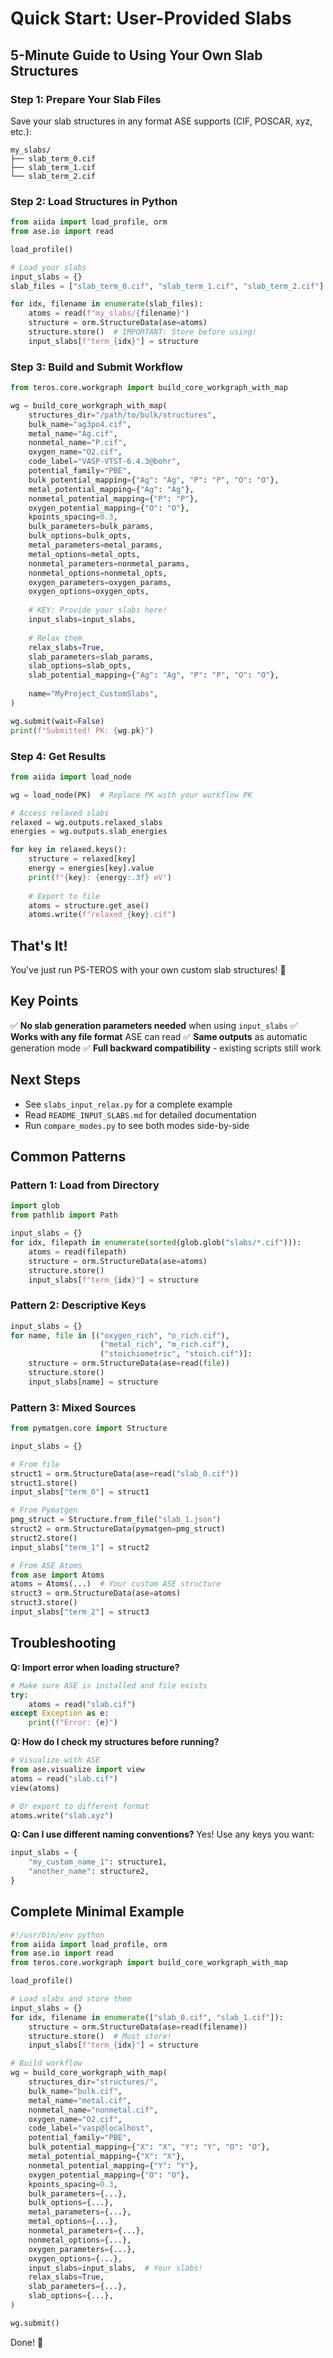 # Quick Start: User-Provided Slabs

## 5-Minute Guide to Using Your Own Slab Structures

### Step 1: Prepare Your Slab Files

Save your slab structures in any format ASE supports (CIF, POSCAR, xyz, etc.):

```
my_slabs/
├── slab_term_0.cif
├── slab_term_1.cif
└── slab_term_2.cif
```

### Step 2: Load Structures in Python

```python
from aiida import load_profile, orm
from ase.io import read

load_profile()

# Load your slabs
input_slabs = {}
slab_files = ["slab_term_0.cif", "slab_term_1.cif", "slab_term_2.cif"]

for idx, filename in enumerate(slab_files):
    atoms = read(f"my_slabs/{filename}")
    structure = orm.StructureData(ase=atoms)
    structure.store()  # IMPORTANT: Store before using!
    input_slabs[f"term_{idx}"] = structure
```

### Step 3: Build and Submit Workflow

```python
from teros.core.workgraph import build_core_workgraph_with_map

wg = build_core_workgraph_with_map(
    structures_dir="/path/to/bulk/structures",
    bulk_name="ag3po4.cif",
    metal_name="Ag.cif",
    nonmetal_name="P.cif",
    oxygen_name="O2.cif",
    code_label="VASP-VTST-6.4.3@bohr",
    potential_family="PBE",
    bulk_potential_mapping={"Ag": "Ag", "P": "P", "O": "O"},
    metal_potential_mapping={"Ag": "Ag"},
    nonmetal_potential_mapping={"P": "P"},
    oxygen_potential_mapping={"O": "O"},
    kpoints_spacing=0.3,
    bulk_parameters=bulk_params,
    bulk_options=bulk_opts,
    metal_parameters=metal_params,
    metal_options=metal_opts,
    nonmetal_parameters=nonmetal_params,
    nonmetal_options=nonmetal_opts,
    oxygen_parameters=oxygen_params,
    oxygen_options=oxygen_opts,
    
    # KEY: Provide your slabs here!
    input_slabs=input_slabs,
    
    # Relax them
    relax_slabs=True,
    slab_parameters=slab_params,
    slab_options=slab_opts,
    slab_potential_mapping={"Ag": "Ag", "P": "P", "O": "O"},
    
    name="MyProject_CustomSlabs",
)

wg.submit(wait=False)
print(f"Submitted! PK: {wg.pk}")
```

### Step 4: Get Results

```python
from aiida import load_node

wg = load_node(PK)  # Replace PK with your workflow PK

# Access relaxed slabs
relaxed = wg.outputs.relaxed_slabs
energies = wg.outputs.slab_energies

for key in relaxed.keys():
    structure = relaxed[key]
    energy = energies[key].value
    print(f"{key}: {energy:.3f} eV")
    
    # Export to file
    atoms = structure.get_ase()
    atoms.write(f"relaxed_{key}.cif")
```

## That's It!

You've just run PS-TEROS with your own custom slab structures! 🎉

## Key Points

✅ **No slab generation parameters needed** when using `input_slabs`
✅ **Works with any file format** ASE can read
✅ **Same outputs** as automatic generation mode
✅ **Full backward compatibility** - existing scripts still work

## Next Steps

- See `slabs_input_relax.py` for a complete example
- Read `README_INPUT_SLABS.md` for detailed documentation
- Run `compare_modes.py` to see both modes side-by-side

## Common Patterns

### Pattern 1: Load from Directory

```python
import glob
from pathlib import Path

input_slabs = {}
for idx, filepath in enumerate(sorted(glob.glob("slabs/*.cif"))):
    atoms = read(filepath)
    structure = orm.StructureData(ase=atoms)
    structure.store()
    input_slabs[f"term_{idx}"] = structure
```

### Pattern 2: Descriptive Keys

```python
input_slabs = {}
for name, file in [("oxygen_rich", "o_rich.cif"), 
                    ("metal_rich", "m_rich.cif"),
                    ("stoichiometric", "stoich.cif")]:
    structure = orm.StructureData(ase=read(file))
    structure.store()
    input_slabs[name] = structure
```

### Pattern 3: Mixed Sources

```python
from pymatgen.core import Structure

input_slabs = {}

# From file
struct1 = orm.StructureData(ase=read("slab_0.cif"))
struct1.store()
input_slabs["term_0"] = struct1

# From Pymatgen
pmg_struct = Structure.from_file("slab_1.json")
struct2 = orm.StructureData(pymatgen=pmg_struct)
struct2.store()
input_slabs["term_1"] = struct2

# From ASE Atoms
from ase import Atoms
atoms = Atoms(...)  # Your custom ASE structure
struct3 = orm.StructureData(ase=atoms)
struct3.store()
input_slabs["term_2"] = struct3
```

## Troubleshooting

**Q: Import error when loading structure?**
```python
# Make sure ASE is installed and file exists
try:
    atoms = read("slab.cif")
except Exception as e:
    print(f"Error: {e}")
```

**Q: How do I check my structures before running?**
```python
# Visualize with ASE
from ase.visualize import view
atoms = read("slab.cif")
view(atoms)

# Or export to different format
atoms.write("slab.xyz")
```

**Q: Can I use different naming conventions?**
Yes! Use any keys you want:
```python
input_slabs = {
    "my_custom_name_1": structure1,
    "another_name": structure2,
}
```

## Complete Minimal Example

```python
#!/usr/bin/env python
from aiida import load_profile, orm
from ase.io import read
from teros.core.workgraph import build_core_workgraph_with_map

load_profile()

# Load slabs and store them
input_slabs = {}
for idx, filename in enumerate(["slab_0.cif", "slab_1.cif"]):
    structure = orm.StructureData(ase=read(filename))
    structure.store()  # Must store!
    input_slabs[f"term_{idx}"] = structure

# Build workflow
wg = build_core_workgraph_with_map(
    structures_dir="structures/",
    bulk_name="bulk.cif",
    metal_name="metal.cif",
    nonmetal_name="nonmetal.cif",
    oxygen_name="O2.cif",
    code_label="vasp@localhost",
    potential_family="PBE",
    bulk_potential_mapping={"X": "X", "Y": "Y", "O": "O"},
    metal_potential_mapping={"X": "X"},
    nonmetal_potential_mapping={"Y": "Y"},
    oxygen_potential_mapping={"O": "O"},
    kpoints_spacing=0.3,
    bulk_parameters={...},
    bulk_options={...},
    metal_parameters={...},
    metal_options={...},
    nonmetal_parameters={...},
    nonmetal_options={...},
    oxygen_parameters={...},
    oxygen_options={...},
    input_slabs=input_slabs,  # Your slabs!
    relax_slabs=True,
    slab_parameters={...},
    slab_options={...},
)

wg.submit()
```

Done! 🚀
